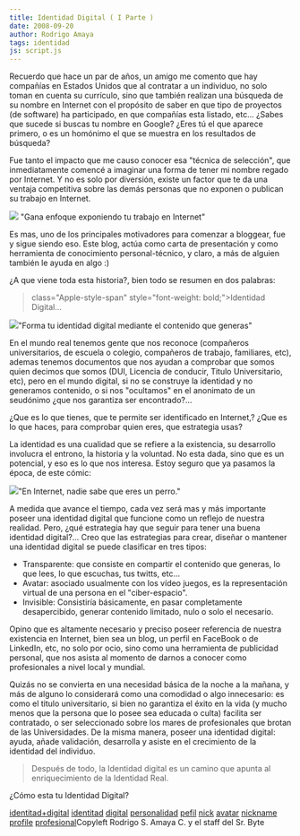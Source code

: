 ```yaml
---
title: Identidad Digital ( I Parte )
date: 2008-09-20
author: Rodrigo Amaya
tags: identidad
js: script.js
---
```


Recuerdo que hace un par de años, un amigo me comento que hay compañías en
      Estados Unidos que al contratar a un individuo, no solo toman en cuenta su currículo, sino que
      también realizan una búsqueda de su nombre en Internet con el propósito de saber en que tipo
      de proyectos (de software) ha participado, en que compañías esta listado, etc...
¿Sabes que
      sucede si buscas tu nombre en Google? ¿Eres tú el que aparece primero, o es un homónimo el que
      se muestra en los resultados de búsqueda?

Fue tanto el impacto que me causo conocer esa "técnica de
      selección", que inmediatamente comencé a imaginar una forma de tener mi nombre regado por
      Internet. Y no es solo por diversión, existe un factor que te da una ventaja competitiva sobre
      las demás personas que no exponen o publican su trabajo en Internet.

[![](http://2.bp.blogspot.com/_ayvorITawE4/SNZ0XEL1C6I/AAAAAAAABQw/U7HlrpcNyrA/s320/contratando2.jpg)](http://2.bp.blogspot.com/_ayvorITawE4/SNZ0XEL1C6I/AAAAAAAABQw/U7HlrpcNyrA/s1600-h/contratando2.jpg)
"Gana enfoque exponiendo tu trabajo en Internet"

Es mas, uno de los principales motivadores para comenzar a
      bloggear, fue y sigue siendo eso. Este blog, actúa como carta de presentación y como
      herramienta de conocimiento personal-técnico, y claro, a más de alguien también le ayuda en
      algo :)

¿A que viene toda esta
      historia?, bien todo se resumen en dos palabras:
>  class="Apple-style-span" style="font-weight: bold;">Identidad
> Digital...

[![](http://2.bp.blogspot.com/_ayvorITawE4/SNZ0XCRJOOI/AAAAAAAABQo/gw-msGTfmT8/s320/identidad.png)](http://2.bp.blogspot.com/_ayvorITawE4/SNZ0XCRJOOI/AAAAAAAABQo/gw-msGTfmT8/s1600-h/identidad.png)"Forma tu identidad digital
      mediante el contenido que generas"

En el mundo real tenemos gente que nos reconoce (compañeros universitarios, de escuela o
      colegio, compañeros de trabajo, familiares, etc), ademas tenemos documentos que nos ayudan a
      comprobar que somos quien decimos que somos (DUI, Licencia de conducir, Titulo Universitario,
      etc), pero en el mundo digital, si no se construye la identidad y no generamos contenido, o si
      nos "ocultamos" en el anonimato de un seudónimo ¿que nos garantiza ser encontrado?...

¿Que es lo que tienes, que te permite
      ser identificado en Internet,? ¿Que es lo que haces, para comprobar quien eres, que estrategia
      usas?

La identidad es
      una cualidad que se refiere a la existencia, su desarrollo involucra el entrono, la historia y
      la voluntad. No esta dada, sino que es un potencial, y eso es lo que nos interesa. Estoy seguro que ya pasamos la época, de este cómic:

[![](http://1.bp.blogspot.com/_ayvorITawE4/SNZtUJBU8JI/AAAAAAAABQg/86XK8oLsLyg/s320/idog.jpg)](http://1.bp.blogspot.com/_ayvorITawE4/SNZtUJBU8JI/AAAAAAAABQg/86XK8oLsLyg/s1600-h/idog.jpg)"En Internet, nadie
      sabe que eres un perro."

A medida que avance el tiempo, cada vez será mas y más importante
      poseer una identidad digital que funcione como un reflejo de nuestra realidad. Pero, ¿qué
      estrategia hay que seguir para tener una buena identidad digital?... Creo que las estrategias
      para crear, diseñar o mantener una identidad digital se puede clasificar en tres
      tipos:

- Transparente: que consiste en compartir el contenido que generas, lo que lees, lo que escuchas, tus twitts, etc...
- Avatar: asociado usualmente con los vídeo juegos, es la representación virtual de una persona en el "ciber-espacio".
- Invisible: Consistiría básicamente, en pasar completamente desapercibido, generar contenido limitado, nulo o solo el necesario.

Opino que es altamente
      necesario y preciso poseer referencia de nuestra existencia en Internet, bien sea un blog, un
      perfil en FaceBook o de LinkedIn, etc, no solo por
      ocio, sino como una herramienta de publicidad personal, que nos asista al momento de darnos a
      conocer como profesionales a nivel local y mundial.

Quizás no se convierta en una necesidad básica de la noche a la
      mañana, y más de alguno lo considerará como una comodidad o algo innecesario: es como el
      titulo universitario, si bien no garantiza el éxito en la vida (y mucho menos que la persona
      que lo posee sea educada o culta) facilita ser contratado, o ser seleccionado sobre los mares
      de profesionales que brotan de las Universidades. De la misma manera, poseer una identidad
      digital: ayuda, añade validación, desarrolla y asiste en el crecimiento de la identidad del
      individuo.

> Después de todo, la Identidad digital es un camino que apunta al
> enriquecimiento de la Identidad Real.

¿Cómo esta tu
      Identidad Digital?

[identitad+digital](http://www.blogalaxia.com/tags/identitad+digital) [identitad](http://www.blogalaxia.com/tags/identitad) [digital](http://www.blogalaxia.com/tags/digital) [personalidad](http://www.blogalaxia.com/tags/personalidad) [pefil](http://www.blogalaxia.com/tags/pefil) [nick](http://www.blogalaxia.com/tags/nick) [avatar](http://www.blogalaxia.com/tags/avatar) [nickname](http://www.blogalaxia.com/tags/nickname) [profile](http://www.blogalaxia.com/tags/profile) [profesional](http://www.blogalaxia.com/tags/profesional)Copyleft Rodrigo S.
      Amaya C. y el staff del Sr. Byte
